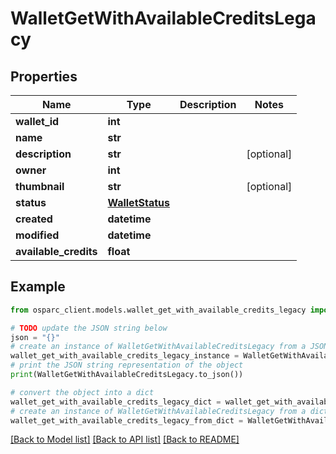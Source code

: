 # WalletGetWithAvailableCreditsLegacy


## Properties

Name | Type | Description | Notes
------------ | ------------- | ------------- | -------------
**wallet_id** | **int** |  | 
**name** | **str** |  | 
**description** | **str** |  | [optional] 
**owner** | **int** |  | 
**thumbnail** | **str** |  | [optional] 
**status** | [**WalletStatus**](WalletStatus.md) |  | 
**created** | **datetime** |  | 
**modified** | **datetime** |  | 
**available_credits** | **float** |  | 

## Example

```python
from osparc_client.models.wallet_get_with_available_credits_legacy import WalletGetWithAvailableCreditsLegacy

# TODO update the JSON string below
json = "{}"
# create an instance of WalletGetWithAvailableCreditsLegacy from a JSON string
wallet_get_with_available_credits_legacy_instance = WalletGetWithAvailableCreditsLegacy.from_json(json)
# print the JSON string representation of the object
print(WalletGetWithAvailableCreditsLegacy.to_json())

# convert the object into a dict
wallet_get_with_available_credits_legacy_dict = wallet_get_with_available_credits_legacy_instance.to_dict()
# create an instance of WalletGetWithAvailableCreditsLegacy from a dict
wallet_get_with_available_credits_legacy_from_dict = WalletGetWithAvailableCreditsLegacy.from_dict(wallet_get_with_available_credits_legacy_dict)
```
[[Back to Model list]](../README.md#documentation-for-models) [[Back to API list]](../README.md#documentation-for-api-endpoints) [[Back to README]](../README.md)


